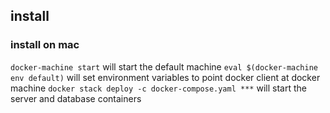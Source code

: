 ## install

### install on mac

`docker-machine start` will start the default machine
`eval $(docker-machine env default)` will set environment variables to point docker client at docker machine
`docker stack deploy -c docker-compose.yaml ***` will start the server and database containers
